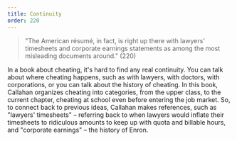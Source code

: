 ```yaml
---
title: Continuity
order: 220
---
```


> "The American résumé, in fact, is right up there with lawyers' timesheets and corporate earnings statements as among the most misleading documents around." (220)

In a book about cheating, it's hard to find any real continuity. You can talk about where cheating happens, such as with lawyers, with doctors, with corporations, or you can talk about the history of cheating. In this book, Callahan organizes cheating into categories, from the upper class, to the current chapter, cheating at school even before entering the job market. So, to connect back to previous ideas, Callahan makes references, such as "lawyers' timesheets" – referring back to when lawyers would inflate their timesheets to ridiculous amounts to keep up with quota and billable hours, and "corporate earnings" – the history of Enron.
